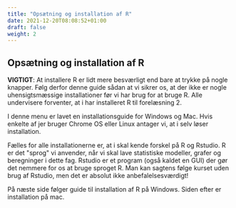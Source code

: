 ```yaml
---
title: "Opsætning og installation af R"
date: 2021-12-20T08:08:52+01:00
draft: false
weight: 2
---
```





## Opsætning og installation af R

__VIGTIGT__: At installere R er lidt mere besværligt end bare at trykke på nogle knapper. Følg derfor denne guide sådan at vi sikrer os, at der ikke er nogle uhensigtsmæssige installationer før vi har brug for at bruge R. Alle undervisere forventer, at i har installeret R til forelæsning 2.

I denne menu er lavet en installationsguide for Windows og Mac. Hvis enkelte af jer bruger Chrome OS eller Linux antager vi, at i selv løser installation.

Fælles for alle installationerne er, at i skal kende forskel på R og Rstudio. R er det "sprog" vi anvender, når vi skal lave statistiske modeller, grafer og beregninger i dette fag. Rstudio er et program (også kaldet en GUI) der gør det nemmere for os at bruge sproget R. Man kan sagtens følge kurset uden brug af Rstudio, men det er absolut ikke anbefalelsesværdigt!

På næste side følger guide til installation af R på Windows. Siden efter er installation på mac.

